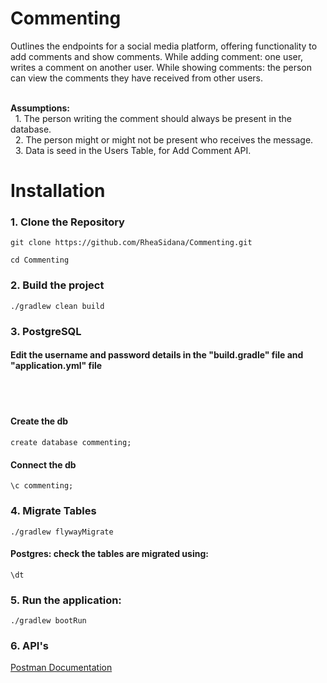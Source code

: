 # Commenting

<p>
Outlines the endpoints for a social media platform, 
offering functionality to add comments and show comments.
 While adding comment: one user, writes a comment on 
another user. While showing comments: the person can view the 
comments they have received from other users.

<br/><b> Assumptions: </b><br/> 
&nbsp; 1. The person writing the comment should always be 
present in the database. 
<br/>&nbsp; 2. The person might or might not be present 
who receives the message.
<br/>&nbsp; 3. Data is seed in the Users Table, for Add 
Comment API. 
</p>

<h1>Installation</h1>

<h3>1. Clone the Repository</h3>

```
git clone https://github.com/RheaSidana/Commenting.git
```

```
cd Commenting
```

<h3>2. Build the project</h3>

```
./gradlew clean build
```

<h3>3. PostgreSQL </h3>
<h4>Edit the username and password details in the "build.gradle" file and "application.yml" file</h4>
</br></br>
<h4>Create the db</h4>

```
create database commenting;
```

<h4>Connect the db</h4>

```
\c commenting;
```

<h3>4. Migrate Tables</h3>

```
./gradlew flywayMigrate
```

<h4>Postgres: check the tables are migrated using: </h4>

```
\dt
```

<h3>5. Run the application: </h3>

```
./gradlew bootRun
```

<h3>6. API's </h3>
<a href="https://documenter.getpostman.com/view/28378586/2s9YXk41xP">Postman Documentation</a>

